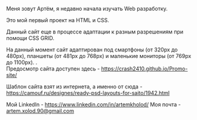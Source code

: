    Меня зовут Артём, я недавно начала изучать Web разработку. 
   
   Это мой первый проект на HTML и CSS.
   
   Данный сайт еще в процессе адаптации к разным разрешениям при помощи CSS GRID.
   
   На данный момент сайт адаптирован под смартфоны (от 320px до 480px), планшеты (от 481px до 768px) и маленькие мониторы (от 769рх до 1100рх).
 .  
   Предосмотр сайта доступен здесь - https://crash2410.github.io/Promo-site/
   
   Шаблон сайта взят из интернета, а именно от сюда - https://camouf.ru/designes/ready-psd-layouts-for-saito/1942.html
   
   Мой LinkedIn - https://www.linkedin.com/in/artemkholod/
   Моя почта - artem.xolod.90@gmail.com
